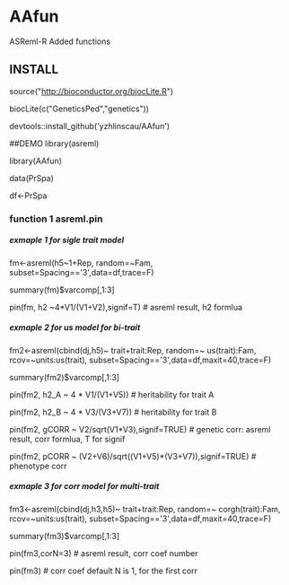 # AAfun
ASReml-R Added functions

## INSTALL
source("http://bioconductor.org/biocLite.R") 

biocLite(c("GeneticsPed","genetics"))

devtools::install_github('yzhlinscau/AAfun')

##DEMO
library(asreml)

library(AAfun)

data(PrSpa)

df<-PrSpa

### function 1 asreml.pin 
##### exmaple 1 for sigle trait model

fm<-asreml(h5~1+Rep, random=~Fam, subset=Spacing=='3',data=df,trace=F)

summary(fm)$varcomp[,1:3]

pin(fm, h2 ~4*V1/(V1+V2),signif=T) # asreml result, h2 formlua

##### exmaple 2 for us model for bi-trait
fm2<-asreml(cbind(dj,h5)~ trait+trait:Rep,
               random=~ us(trait):Fam, rcov=~units:us(trait),
               subset=Spacing=='3',data=df,maxit=40,trace=F)

summary(fm2)$varcomp[,1:3]

pin(fm2, h2_A ~ 4 * V1/(V1+V5)) # heritability for trait A

pin(fm2, h2_B ~ 4 * V3/(V3+V7)) # heritability for trait B

pin(fm2, gCORR ~ V2/sqrt(V1*V3),signif=TRUE) # genetic corr: asreml result, corr formlua, T for signif

pin(fm2, pCORR ~ (V2+V6)/sqrt((V1+V5)*(V3+V7)),signif=TRUE) # phenotype corr

##### exmaple 3 for corr model for multi-trait
fm3<-asreml(cbind(dj,h3,h5)~ trait+trait:Rep, 
            random=~ corgh(trait):Fam, rcov=~units:us(trait),
            subset=Spacing=='3',data=df,maxit=40,trace=F)
            
summary(fm3)$varcomp[,1:3]

pin(fm3,corN=3) #  asreml result, corr coef number

pin(fm3) # corr coef default N is 1, for the first corr
